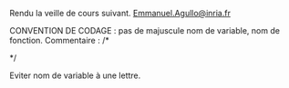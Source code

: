 Rendu la veille de cours suivant.
Emmanuel.Agullo@inria.fr

CONVENTION DE CODAGE :
pas de majuscule nom de variable, nom de fonction.
Commentaire :
/*

*/

Eviter nom de variable à une lettre.